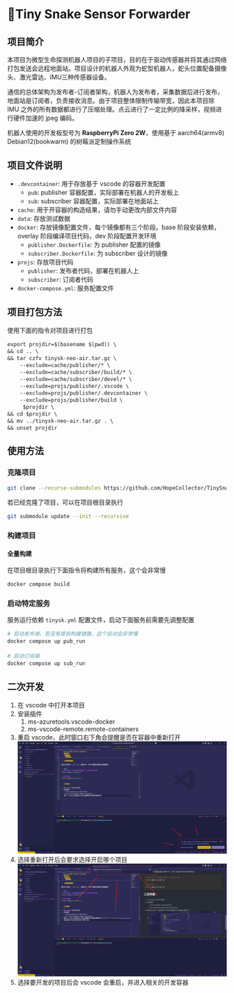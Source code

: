 # 🐍Tiny Snake Sensor Forwarder

## 项目简介

本项目为微型生命探测机器人项目的子项目，目的在于驱动传感器并将其通过网络打包发送会远程地面站。项目设计的机器人外观为蛇型机器人，蛇头位置配备摄像头、激光雷达、IMU三种传感器设备。

通信的总体架构为发布者-订阅者架构，机器人为发布者，采集数据后进行发布，地面站是订阅者，负责接收消息。由于项目整体限制传输带宽，因此本项目除 IMU 之外的所有数据都进行了压缩处理。点云进行了一定比例的降采样，视频进行硬件加速的 jpeg 编码。

机器人使用的开发板型号为 **RaspberryPi Zero 2W**，使用基于 aarch64(armv8) Debian12(bookwarm) 的树莓派定制操作系统

## 项目文件说明

- `.devcontainer`: 用于存放基于 vscode 的容器开发配置
  - `pub`: publisher 容器配置，实际部署在机器人的开发板上
  - `sub`: subscriber 容器配置，实际部署在地面站上
- `cache`: 用于开容器的构造结果，请勿手动更改内部文件内容
- `data`: 存放测试数据
- `docker`: 存放镜像配置文件，每个镜像都有三个阶段。base 阶段安装依赖，overlay 阶段编译项目代码，dev 阶段配置开发环境
  - `publisher.Dockerfile`: 为 publisher 配置的镜像
  - `subscriber.Dockerfile`: 为 subscriber 设计的镜像
- `projs`: 存放项目代码
  - `publisher`: 发布者代码，部署在机器人上
  - `subscriber`: 订阅者代码
- `docker-compose.yml`: 服务配置文件

## 项目打包方法

使用下面的指令对项目进行打包

```shell
export projdir=$(basename $(pwd)) \
&& cd .. \
&& tar czfv tinysk-neo-air.tar.gz \
    --exclude=cache/publisher/* \
    --exclude=cache/subscriber/build/* \
    --exclude=cache/subscriber/devel/* \
    --exclude=projs/publisher/.vscode \
    --exclude=projs/publisher/.devcontainer \
    --exclude=projs/publisher/build \
     $projdir \
&& cd $projdir \
&& mv ../tinysk-neo-air.tar.gz . \
&& unset projdir
```

## 使用方法

### 克隆项目

```bash
git clone --recurse-submodules https://github.com/HopeCollector/TinySnakeSensorForwarder.git
```

若已经克隆了项目，可以在项目根目录执行

```bash
git submodule update --init --recursive
```

### 构建项目

#### 全量构建

在项目根目录执行下面指令将构建所有服务，这个会非常慢

```bash
docker compose build
```

### 启动特定服务

服务运行依赖 `tinysk.yml` 配置文件，启动下面服务前需要先调整配置

```bash
# 启动发布端，若没有提前构建镜像，这个启动会非常慢
docker compose up pub_run

# 启动订阅端
docker compose up sub_run
```

## 二次开发

1. 在 vscode 中打开本项目
2. 安装插件
   1. ms-azuretools.vscode-docker
   2. ms-vscode-remote.remote-containers
3. 重启 vscode，此时窗口右下角会提醒是否在容器中重新打开 ![reopen in container](imgs/README/image.png)
4. 选择重新打开后会要求选择开启哪个项目 ![choose continer](imgs/README/image-1.png)
5. 选择要开发的项目后会 vscode 会重启，并进入相关的开发容器
